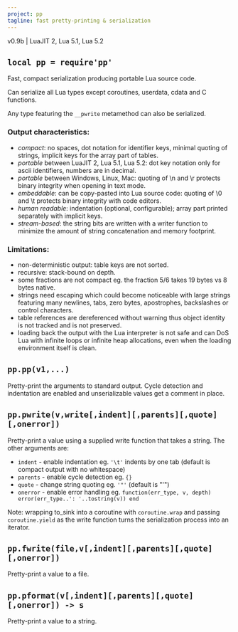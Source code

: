 ```yaml
---
project: pp
tagline: fast pretty-printing & serialization
---
```


v0.9b | LuaJIT 2, Lua 5.1, Lua 5.2

## `local pp = require'pp'`

Fast, compact serialization producing portable Lua source code.

Can serialize all Lua types except coroutines, userdata, cdata and C functions.

Any type featuring the `__pwrite` metamethod can also be serialized.

### Output characteristics:
  * *compact*: no spaces, dot notation for identifier keys, minimal quoting of strings, implicit keys for the array part of tables.
  * *portable* between LuaJIT 2, Lua 5.1, Lua 5.2: dot key notation only for ascii identifiers, numbers are in decimal.
  * *portable* between Windows, Linux, Mac: quoting of \n and \r protects binary integrity when opening in text mode.
  * *embeddable*: can be copy-pasted into Lua source code: quoting of \0 and \t protects binary integrity with code editors.
  * *human readable*: indentation (optional, configurable); array part printed separately with implicit keys.
  * *stream-based*: the string bits are written with a writer function to minimize the amount of string concatenation and memory footprint.

### Limitations:
  * non-deterministic output: table keys are not sorted.
  * recursive: stack-bound on depth.
  * some fractions are not compact eg. the fraction 5/6 takes 19 bytes vs 8 bytes native.
  * strings need escaping which could become noticeable with large strings featuring many newlines, tabs, zero bytes, apostrophes, backslashes or control characters.
  * table references are dereferenced without warning thus object identity is not tracked and is not preserved.
  * loading back the output with the Lua interpreter is not safe and can DoS Lua with infinite loops or infinite heap allocations, even when the loading environment itself is clean.

## `pp.pp(v1,...)`

Pretty-print the arguments to standard output. Cycle detection and indentation are enabled and unserializable values get a comment in place.

## `pp.pwrite(v,write[,indent][,parents][,quote][,onerror])`

Pretty-print a value using a supplied write function that takes a string. The other arguments are:
  * `indent` - enable indentation eg. `'\t'` indents by one tab (default is compact output with no whitespace)
  * `parents` - enable cycle detection eg. `{}`
  * `quote` - change string quoting eg. `'"'` (default is "'")
  * `onerror` - enable error handling eg. `function(err_type, v, depth) error(err_type..': '..tostring(v)) end`

Note: wrapping to_sink into a coroutine with `coroutine.wrap` and passing `coroutine.yield` as the write function turns the serialization process into an iterator.

## `pp.fwrite(file,v[,indent][,parents][,quote][,onerror])`

Pretty-print a value to a file.

## `pp.pformat(v[,indent][,parents][,quote][,onerror]) -> s`

Pretty-print a value to a string.
